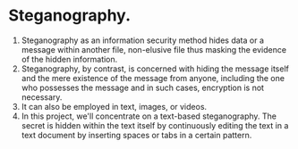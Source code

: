 # Steganography.
1) Steganography as an information security method hides data or a message within another file, non-elusive file thus masking the evidence of the hidden information. 
2) Steganography, by contrast, is concerned with hiding the message itself and the mere existence of the message from anyone, including the one who possesses the message and in such cases, encryption is not necessary. 
3) It can also be employed in text, images, or videos.
4) In this project, we'll concentrate on a text-based steganography. The secret is hidden within the text itself by continuously editing the text in a text document by inserting spaces or tabs in a certain pattern.
